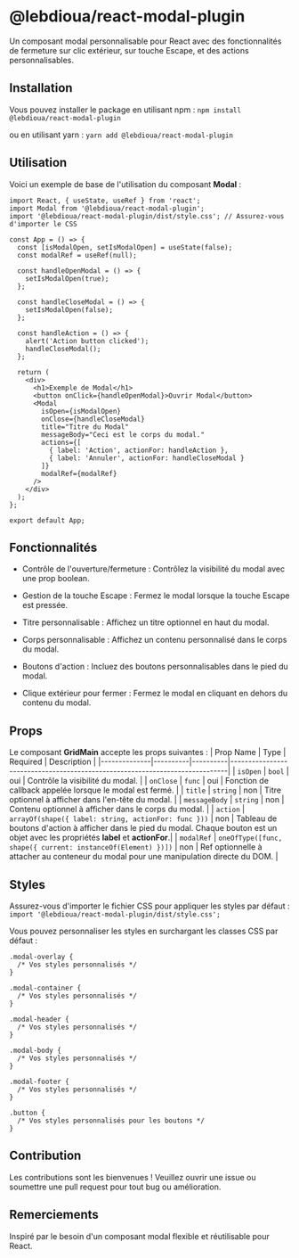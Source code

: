 # @lebdioua/react-modal-plugin
Un composant modal personnalisable pour React avec des fonctionnalités de fermeture sur clic extérieur, sur touche Escape, et des actions personnalisables.

## Installation
Vous pouvez installer le package en utilisant npm :
`npm install @lebdioua/react-modal-plugin`

ou en utilisant yarn :
`yarn add @lebdioua/react-modal-plugin`

## Utilisation
Voici un exemple de base de l'utilisation du composant **Modal** :

```
import React, { useState, useRef } from 'react';
import Modal from '@lebdioua/react-modal-plugin';
import '@lebdioua/react-modal-plugin/dist/style.css'; // Assurez-vous d'importer le CSS

const App = () => {
  const [isModalOpen, setIsModalOpen] = useState(false);
  const modalRef = useRef(null);

  const handleOpenModal = () => {
    setIsModalOpen(true);
  };

  const handleCloseModal = () => {
    setIsModalOpen(false);
  };

  const handleAction = () => {
    alert('Action button clicked');
    handleCloseModal();
  };

  return (
    <div>
      <h1>Exemple de Modal</h1>
      <button onClick={handleOpenModal}>Ouvrir Modal</button>
      <Modal
        isOpen={isModalOpen}
        onClose={handleCloseModal}
        title="Titre du Modal"
        messageBody="Ceci est le corps du modal."
        actions={[
          { label: 'Action', actionFor: handleAction },
          { label: 'Annuler', actionFor: handleCloseModal }
        ]}
        modalRef={modalRef}
      />
    </div>
  );
};

export default App;
```

## Fonctionnalités
* Contrôle de l'ouverture/fermeture : Contrôlez la visibilité du modal avec une prop boolean.
- Gestion de la touche Escape : Fermez le modal lorsque la touche Escape est pressée.
+ Titre personnalisable : Affichez un titre optionnel en haut du modal.
* Corps personnalisable : Affichez un contenu personnalisé dans le corps du modal.
- Boutons d'action : Incluez des boutons personnalisables dans le pied du modal.
+ Clique extérieur pour fermer : Fermez le modal en cliquant en dehors du contenu du modal.

## Props
Le composant **GridMain** accepte les props suivantes :
| Prop Name    | Type     | Required | Description                                                                 |
|--------------|----------|----------|-----------------------------------------------------------------------------|
| `isOpen`       | `bool`  | oui      | Contrôle la visibilité du modal. |
| `onClose` | `func` | oui    | Fonction de callback appelée lorsque le modal est fermé.   |
| `title` | `string` | non    | Titre optionnel à afficher dans l'en-tête du modal. |
| `messageBody` | `string` | non    | 	Contenu optionnel à afficher dans le corps du modal. |
| `action` | `arrayOf(shape({ label: string, actionFor: func }))` | non    | Tableau de boutons d'action à afficher dans le pied du modal. Chaque bouton est un objet avec les propriétés **label** et **actionFor**.|
| `modalRef` | `oneOfType([func, shape({ current: instanceOf(Element) })])` | non    | 	Ref optionnelle à attacher au conteneur du modal pour une manipulation directe du DOM. |

## Styles
Assurez-vous d'importer le fichier CSS pour appliquer les styles par défaut :
`import '@lebdioua/react-modal-plugin/dist/style.css';`

Vous pouvez personnaliser les styles en surchargant les classes CSS par défaut :

```
.modal-overlay {
  /* Vos styles personnalisés */
}

.modal-container {
  /* Vos styles personnalisés */
}

.modal-header {
  /* Vos styles personnalisés */
}

.modal-body {
  /* Vos styles personnalisés */
}

.modal-footer {
  /* Vos styles personnalisés */
}

.button {
  /* Vos styles personnalisés pour les boutons */
}
```

## Contribution
Les contributions sont les bienvenues ! Veuillez ouvrir une issue ou soumettre une pull request pour tout bug ou amélioration.

## Remerciements
Inspiré par le besoin d'un composant modal flexible et réutilisable pour React.
